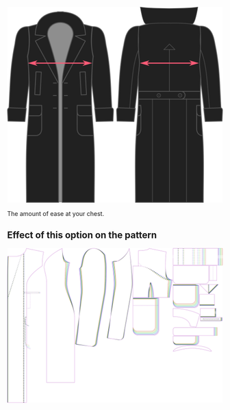 ![Chest ease](./chestease.svg)

The amount of ease at your chest.

## Effect of this option on the pattern

![This image shows the effect of this option by superimposing several variants that have a different value for this option](carlita_chestease_sample.svg "Effect of this option on the pattern")

